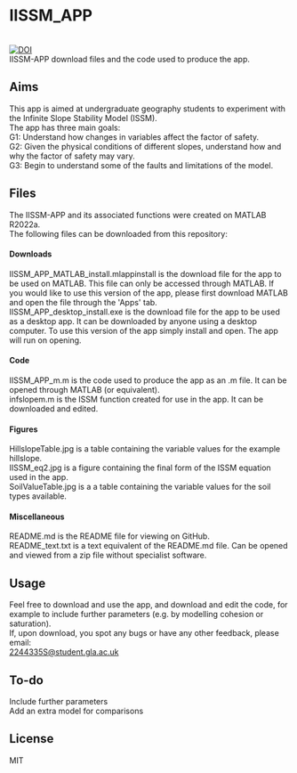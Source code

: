 # IISSM_APP 
\
[![DOI](https://zenodo.org/badge/518837019.svg)](https://zenodo.org/badge/latestdoi/518837019) \
IISSM-APP download files and the code used to produce the app.

## Aims
This app is aimed at undergraduate geography students to experiment with the Infinite Slope Stability Model (ISSM).\
The app has three main goals:\
G1: Understand how changes in variables affect the factor of safety.\
G2: Given the physical conditions of different slopes, understand how and why the factor of safety
may vary.\
G3: Begin to understand some of the faults and limitations of the model.

## Files
The IISSM-APP and its associated functions were created on MATLAB R2022a.\
The following files can be downloaded from this repository:
#### Downloads
IISSM_APP_MATLAB_install.mlappinstall is the download file for the app to be used on MATLAB. This file can only be accessed through MATLAB. If you would like to use this version of the app, please first download MATLAB and open the file through the 'Apps' tab.\
IISSM_APP_desktop_install.exe is the download file for the app to be used as a desktop app. It can be downloaded by anyone using a desktop computer. To use this version of the app simply install and open. The app will run on opening.
#### Code
IISSM_APP_m.m is the code used to produce the app as an .m file. It can be opened through MATLAB (or equivalent).\
infslopem.m is the ISSM function created for use in the app. It can be downloaded and edited.
#### Figures
HillslopeTable.jpg is a table containing the variable values for the example hillslope.\
IISSM_eq2.jpg is a figure containing the final form of the ISSM equation used in the app.\
SoilValueTable.jpg is a a table containing the variable values for the soil types available.
#### Miscellaneous
README.md is the README file for viewing on GitHub.\
README_text.txt is a text equivalent of the README.md file. Can be opened and viewed from a zip file without specialist software.
## Usage
Feel free to download and use the app, and download and edit the code, for example to include further parameters (e.g. by modelling cohesion or saturation).\
If, upon download, you spot any bugs or have any other feedback, please email:\
2244335S@student.gla.ac.uk

## To-do 
Include further parameters \
Add an extra model for comparisons

## License
MIT
